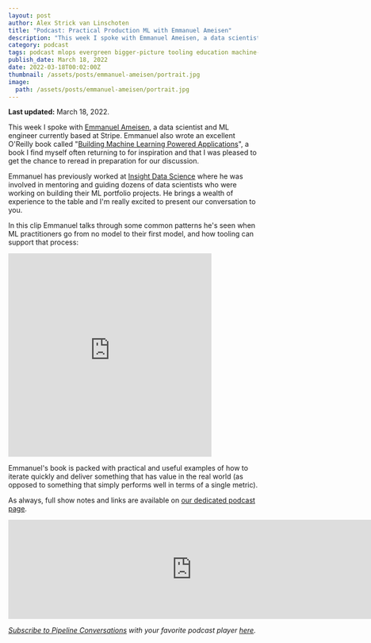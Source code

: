 ```yaml
---
layout: post
author: Alex Strick van Linschoten
title: "Podcast: Practical Production ML with Emmanuel Ameisen"
description: "This week I spoke with Emmanuel Ameisen, a data scientist and ML engineer currently based at Stripe. Emmanuel also wrote an excellent O'Reilly book called 'Building Machine Learning Powered Applications', a book I find myself often returning to for inspiration and that I was pleased to get the chance to reread in preparation for our discussion."
category: podcast
tags: podcast mlops evergreen bigger-picture tooling education machine-learning
publish_date: March 18, 2022
date: 2022-03-18T00:02:00Z
thumbnail: /assets/posts/emmanuel-ameisen/portrait.jpg
image:
  path: /assets/posts/emmanuel-ameisen/portrait.jpg
---
```


**Last updated:** March 18, 2022.

This week I spoke with [Emmanuel Ameisen](https://www.linkedin.com/in/ameisen/),
a data scientist and ML engineer currently based at Stripe. Emmanuel also wrote
an excellent O'Reilly book called
"[Building Machine Learning Powered Applications](https://www.amazon.com/Building-Machine-Learning-Powered-Applications/dp/149204511X?tag=soumet-20)",
a book I find myself often returning to for inspiration and that I was pleased
to get the chance to reread in preparation for our discussion.

Emmanuel has previously worked at
[Insight Data Science](https://insightfellows.com) where he was involved in
mentoring and guiding dozens of data scientists who were working on building
their ML portfolio projects. He brings a wealth of experience to the table and
I'm really excited to present our conversation to you.

In this clip Emmanuel talks through some common patterns he's seen when ML
practitioners go from no model to their first model, and how tooling can support
that process:

<iframe src="https://share.descript.com/embed/xDlwX6Vakc4" width="410" height="410" frameborder="0" allowfullscreen></iframe>

Emmanuel's book is packed with practical and useful examples of how to iterate
quickly and deliver something that has value in the real world (as opposed to
something that simply performs well in terms of a single metric).

As always, full show notes and links are available on
[our dedicated podcast page](https://podcast.zenml.io/).

<iframe src="https://player.fireside.fm/v2/vA-gqsEV+cfRKSHeF?theme=dark" width="740" height="200" frameborder="0" scrolling="no"></iframe>

<br>

_[Subscribe to Pipeline Conversations](https://podcast.zenml.io/subscribe) with_
_your favorite podcast player [here](https://podcast.zenml.io/subscribe)._
